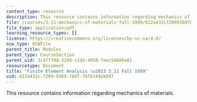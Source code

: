 ```yaml
---
content_type: resource
description: This resource contains information regarding mechanics of materials.
file: /courses/3-11-mechanics-of-materials-fall-1999/812a432c72099369788f78fb344eb047_MIT3_11F99_fea.pdf
file_type: application/pdf
learning_resource_types: []
license: https://creativecommons.org/licenses/by-nc-sa/4.0/
ocw_type: OCWFile
parent_title: Modules
parent_type: CourseSection
parent_uid: 3c4ff79d-3109-c1dd-4958-feec54686a01
resourcetype: Document
title: "Finite Element Analysis \u2013 3.11 Fall 1999"
uid: 812a432c-7209-9369-788f-78fb344eb047
---
```

This resource contains information regarding mechanics of materials.